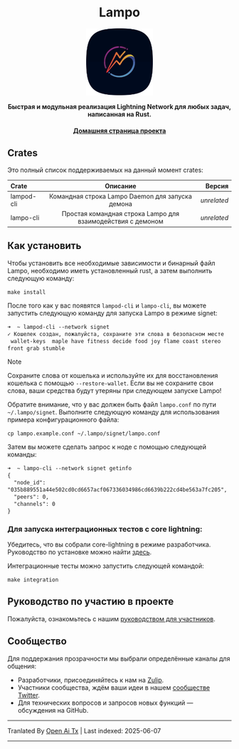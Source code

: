 <div align="center">
  <h1>Lampo</h1>

  <img src="https://github.com/saradurante/lampo.docs/blob/dc0dce971c3052f0e9dd668fdf0c7376b12fee7b/imgs/web/icon-512.png?raw=true"  width="150" height="150" />


  <p>
    <strong>Быстрая и модульная реализация Lightning Network для любых задач, написанная на Rust.</strong>
  </p>

  <h4>
    <a href="https://lampo.devcrew.cc">Домашняя страница проекта</a>
  </h4>
</div>

## Crates

Это полный список поддерживаемых на данный момент crates:

| Crate       | Описание                                   | Версия     |
|:------------|:------------------------------------------:|-----------:|
| lampod-cli  | Командная строка Lampo Daemon для запуска демона | _unrelated_ |
| lampo-cli   | Простая командная строка Lampo для взаимодействия с демоном | _unrelated_ |

## Как установить

Чтобы установить все необходимые зависимости и бинарный файл Lampo, необходимо
иметь установленный rust, а затем выполнить следующую команду:

```
make install
```

После того как у вас появятся `lampod-cli` и `lampo-cli`, вы можете
запустить следующую команду для запуска Lampo в режиме signet:

```
➜  ~ lampod-cli --network signet
✓ Кошелек создан, пожалуйста, сохраните эти слова в безопасном месте
 wallet-keys  maple have fitness decide food joy flame coast stereo front grab stumble
```

>[!NOTE]
Сохраните слова от кошелька и используйте их для восстановления кошелька с помощью `--restore-wallet`.
Если вы не сохраните свои слова, ваши средства будут утеряны при следующем запуске Lampo!

Обратите внимание, что у вас должен быть файл `lampo.conf` по пути `~/.lampo/signet`. Выполните
следующую команду для использования примерa конфигурационного файла:

```
cp lampo.example.conf ~/.lampo/signet/lampo.conf
```

Затем вы можете сделать запрос к ноде с помощью следующей команды:

``` 
➜  ~ lampo-cli --network signet getinfo
{
  "node_id": "035b889551a44e502cd0cd6657acf067336034986cd6639b222cd4be563a7fc205",
  "peers": 0,
  "channels": 0
}
```

### Для запуска интеграционных тестов с core lightning:

Убедитесь, что вы собрали core-lightning в режиме разработчика. Руководство по установке можно найти [здесь](https://docs.corelightning.org/docs/installation).

Интеграционные тесты можно запустить следующей командой:

```
make integration
```

## Руководство по участию в проекте

Пожалуйста, ознакомьтесь с нашим [руководством для участников](https://raw.githubusercontent.com/vincenzopalazzo/lampo.rs/main/CONTRIBUTING.md).

## Сообщество

Для поддержания прозрачности мы выбрали определённые каналы для общения:
- Разработчики, присоединяйтесь к нам на [Zulip](https://lampo-dev.zulipchat.com/).
- Участники сообщества, ждём ваши идеи в нашем [сообществе Twitter](https://twitter.com/i/communities/1736414802849706087).
- Для технических вопросов и запросов новых функций — обсуждения на GitHub.


---


Tranlated By [Open Ai Tx](https://github.com/OpenAiTx/OpenAiTx) | Last indexed: 2025-06-07


---